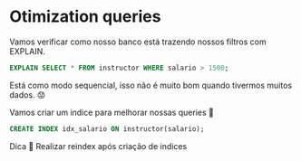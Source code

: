 # Otimization queries

Vamos verificar como nosso banco está trazendo nossos filtros com EXPLAIN.

```sql
EXPLAIN SELECT * FROM instructor WHERE salario > 1500;
```

Está como modo sequencial, isso não é muito bom quando tivermos muitos dados.
:worried:

Vamos criar um indice para melhorar nossas queries :zany_face:

```sql
CREATE INDEX idx_salario ON instructor(salario);
```

Dica :facepunch: Realizar reindex após criação de indices

